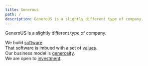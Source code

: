 ```yaml
---
title: Generous
path: /
description: GeneroUS is a slightly different type of company.
---
```


GeneroUS is a slightly different type of company.

We build [software](/software).<br />
That software is imbued with a set of [values](/values).<br />
Our business model is [generosity](/business-model).<br />
We are open to [investment](/investment).
